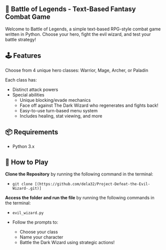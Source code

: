 ## 🧙 Battle of Legends - Text-Based Fantasy Combat Game
Welcome to Battle of Legends, a simple text-based RPG-style combat game written in Python. Choose your hero, fight the evil wizard, and test your battle strategy!

## 🕹️ Features
Choose from 4 unique hero classes: Warrior, Mage, Archer, or Paladin

Each class has:
- Distinct attack powers
- Special abilities
  - Unique blocking/evade mechanics
  - Face off against The Dark Wizard who regenerates and fights back!
  - Easy-to-use turn-based menu system
  - Includes healing, stat viewing, and more

## 📦 Requirements
- Python 3.x

## 🚀 How to Play
**Clone the Repository** by running the following command in the terminal:
   - ```git clone [(https://github.com/dela32/Project-Defeat-the-Evil-Wizard-.git)]```

**Access the folder and run the file** by running the following commands in the terminal:
   - ```evil_wizard.py```

- Follow the prompts to:
  - Choose your class
  - Name your character
  - Battle the Dark Wizard using strategic actions!
